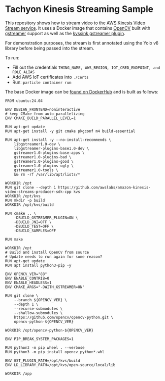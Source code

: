 # Tachyon Kinesis Streaming Sample
This repository shows how to stream video to the [AWS Kinesis Video Stream service](https://aws.amazon.com/kinesis/video-streams/). It uses a Docker image that contains [OpenCV](https://opencv.org/) built with [gstreamer](https://gstreamer.freedesktop.org/) support as well as the [kvssink gstreamer plugin](https://github.com/awslabs/amazon-kinesis-video-streams-producer-sdk-cpp). 

For demonstration purposes, the stream is first annotated using the Yolo v8 library before being passed into the stream. 

To run:
- Fill out the credentials `THING_NAME, AWS_REGION, IOT_CRED_ENDPOINT, and ROLE_ALIAS`
- Add AWS IoT certificates into `./certs`
- Run: `particle container run`

The base Docker image can be [found on DockerHub](https://hub.docker.com/r/epietrowicz/kvs-producer-gst-opencv) and is built as follows:

```
FROM ubuntu:24.04

ENV DEBIAN_FRONTEND=noninteractive
# keep CMake from auto-parallelizing
ENV CMAKE_BUILD_PARALLEL_LEVEL=1

RUN apt-get update
RUN apt-get install -y git cmake pkgconf m4 build-essential

RUN apt-get install -y --no-install-recommends \
    libgstreamer1.0-dev \
    libgstreamer-plugins-base1.0-dev \
    gstreamer1.0-plugins-base-apps \
    gstreamer1.0-plugins-bad \
    gstreamer1.0-plugins-good \
    gstreamer1.0-plugins-ugly \
    gstreamer1.0-tools \
    && rm -rf /var/lib/apt/lists/*

WORKDIR /opt
RUN git clone --depth 1 https://github.com/awslabs/amazon-kinesis-video-streams-producer-sdk-cpp kvs
WORKDIR /opt/kvs
RUN mkdir -p build
WORKDIR /opt/kvs/build

RUN cmake .. \ 
    -DBUILD_GSTREAMER_PLUGIN=ON \
    -DBUILD_JNI=OFF \
    -DBUILD_TEST=OFF \
    -DBUILD_SAMPLES=OFF

RUN make

WORKDIR /opt
# Build and install OpenCV from source
# Update needs to run again for some reason?
RUN apt-get update
RUN apt install python3-pip -y

ENV OPENCV_VER="88"
ENV ENABLE_CONTRIB=0
ENV ENABLE_HEADLESS=1
ENV CMAKE_ARGS="-DWITH_GSTREAMER=ON"

RUN git clone \
    --branch ${OPENCV_VER} \
    --depth 1 \
    --recurse-submodules \
    --shallow-submodules \
    https://github.com/opencv/opencv-python.git \
    opencv-python-${OPENCV_VER}

WORKDIR /opt/opencv-python-${OPENCV_VER}

ENV PIP_BREAK_SYSTEM_PACKAGES=1

RUN python3 -m pip wheel . --verbose
RUN python3 -m pip install opencv_python*.whl

ENV GST_PLUGIN_PATH=/opt/kvs/build
ENV LD_LIBRARY_PATH=/opt/kvs/open-source/local/lib

WORKDIR /app
```
